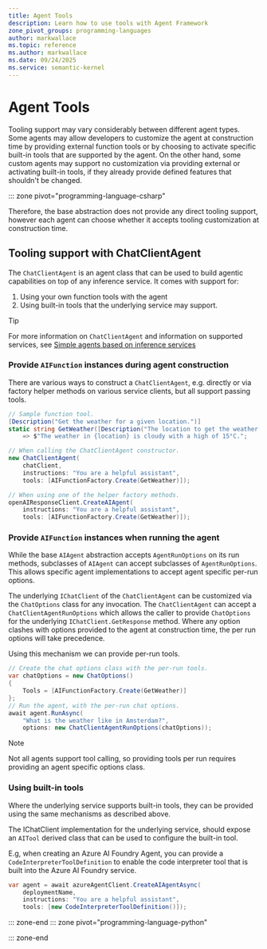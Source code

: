 ```yaml
---
title: Agent Tools
description: Learn how to use tools with Agent Framework
zone_pivot_groups: programming-languages
author: markwallace
ms.topic: reference
ms.author: markwallace
ms.date: 09/24/2025
ms.service: semantic-kernel
---
```


# Agent Tools

Tooling support may vary considerably between different agent types. Some agents may allow developers to customize the agent at construction time by providing external function tools or by choosing to activate specific built-in tools that are supported by the agent. On the other hand, some custom agents may support no customization via providing external or activating built-in tools, if they already provide defined features that shouldn't be changed.

::: zone pivot="programming-language-csharp"

Therefore, the base abstraction does not provide any direct tooling support, however each agent can choose whether it accepts tooling customization at construction time.

## Tooling support with ChatClientAgent

The `ChatClientAgent` is an agent class that can be used to build agentic capabilities on top of any inference service. It comes with support for:

1. Using your own function tools with the agent
1. Using built-in tools that the underlying service may support.

> [!TIP]
> For more information on `ChatClientAgent` and information on supported services, see [Simple agents based on inference services](./agent-types/index.md#simple-agents-based-on-inference-services)

### Provide `AIFunction` instances during agent construction

There are various ways to construct a `ChatClientAgent`, e.g. directly or via factory helper methods on various service clients, but all support passing tools.

```csharp
// Sample function tool.
[Description("Get the weather for a given location.")]
static string GetWeather([Description("The location to get the weather for.")] string location)
    => $"The weather in {location} is cloudy with a high of 15°C.";

// When calling the ChatClientAgent constructor.
new ChatClientAgent(
    chatClient,
    instructions: "You are a helpful assistant",
    tools: [AIFunctionFactory.Create(GetWeather)]);

// When using one of the helper factory methods.
openAIResponseClient.CreateAIAgent(
    instructions: "You are a helpful assistant",
    tools: [AIFunctionFactory.Create(GetWeather)]);
```

### Provide `AIFunction` instances when running the agent

While the base `AIAgent` abstraction accepts `AgentRunOptions` on its run methods, subclasses of `AIAgent` can accept
subclasses of `AgentRunOptions`. This allows specific agent implementations to accept agent specific per-run options.

The underlying `IChatClient` of the `ChatClientAgent` can be customized via the `ChatOptions` class for any invocation.
The `ChatClientAgent` can accept a `ChatClientAgentRunOptions` which allows the caller to provide `ChatOptions` for the underlying
`IChatClient.GetResponse` method. Where any option clashes with options provided to the agent at construction time, the per run options
will take precedence.

Using this mechanism we can provide per-run tools.

```csharp
// Create the chat options class with the per-run tools.
var chatOptions = new ChatOptions()
{
    Tools = [AIFunctionFactory.Create(GetWeather)]
};
// Run the agent, with the per-run chat options.
await agent.RunAsync(
    "What is the weather like in Amsterdam?",
    options: new ChatClientAgentRunOptions(chatOptions));
```

> [!NOTE]
> Not all agents support tool calling, so providing tools per run requires providing an agent specific options class.

### Using built-in tools

Where the underlying service supports built-in tools, they can be provided using the same mechanisms as described above.

The IChatClient implementation for the underlying service, should expose an `AITool` derived class that can be used to
configure the built-in tool.

E.g, when creating an Azure AI Foundry Agent, you can provide a `CodeInterpreterToolDefinition` to enable the code interpreter
tool that is built into the Azure AI Foundry service.

```csharp
var agent = await azureAgentClient.CreateAIAgentAsync(
    deploymentName,
    instructions: "You are a helpful assistant",
    tools: [new CodeInterpreterToolDefinition()]);
```

::: zone-end
::: zone pivot="programming-language-python"

::: zone-end
